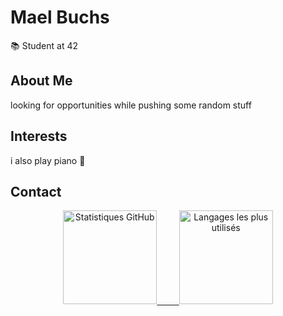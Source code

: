 # Mael Buchs

📚 Student at 42

## About Me

looking for opportunities while pushing some random stuff

<!-- ## Projets notables

- [Nom du projet 1](lien vers le projet) : Une brève description du projet.
- [Nom du projet 2](lien vers le projet) : Une brève description du projet.
- [Nom du projet 3](lien vers le projet) : Une brève description du projet.
-->
## Interests

i also play piano 🎹

## Contact

<p align="center">
  <a href="https://github.com/maelBuchs">
    <img height="150em" src="https://github-readme-stats.vercel.app/api?username=maelBuchs&show_icons=true&count_private=true&theme=radical" alt="Statistiques GitHub" />
    &nbsp; &nbsp; &nbsp; &nbsp;
    <img height="150em" src="https://github-readme-stats.vercel.app/api/top-langs/?username=maelBuchs&layout=compact&theme=radical" alt="Langages les plus utilisés" />
  </a>
</p>
